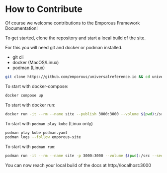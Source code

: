 # How to Contribute

Of course we welcome contributions to the Emporous Framework Documentation!

To get started, clone the repository and start a local build of the site.

For this you will need git and docker or podman installed.
* git cli
* docker (MacOS/Linux)
* podman (Linux)

```sh
git clone https://github.com/emporous/universalreference.io && cd universalreference.io
```

To start with docker-compose:

```sh
docker compose up
```

To start with docker run:

```sh
docker run -it --rm --name site --publish 3000:3000 --volume $(pwd):/src ghcr.io/emporous/site
```

To start with `podman play kube` (Linux only)

```sh
podman play kube podman.yaml
podman logs --follow emporous-site
```

To start with `podman run`:

```sh
podman run -it --rm --name site -p 3000:3000 --volume $(pwd):/src --security-opt label=disable --pull=never ghcr.io/emporous/site
```

You can now reach your local build of the docs at http://localhost:3000
